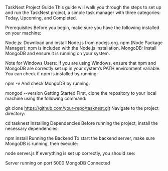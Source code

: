 TaskNest Project Guide
This guide will walk you through the steps to set up and run the TaskNest project, a simple task manager with three categories: Today, Upcoming, and Completed.

Prerequisites
Before you begin, make sure you have the following installed on your machine:

Node.js: Download and install Node.js from nodejs.org.
npm (Node Package Manager): npm is included with the Node.js installation.
MongoDB: Install MongoDB and ensure it is running on your system.

Note for Windows Users:
If you are using Windows, ensure that npm and MongoDB are correctly set up in your system’s PATH environment variable. You can check if npm is installed by running:


npm -v
And check MongoDB by running:


mongod --version
Getting Started
First, clone the repository to your local machine using the following command:


git clone https://github.com/your-repo/tasknest.git
Navigate to the project directory:


cd tasknest
Installing Dependencies
Before running the project, install the necessary dependencies:


npm install
Running the Backend
To start the backend server, make sure MongoDB is running, then execute:


node server.js
If everything is set up correctly, you should see:


Server running on port 5000
MongoDB Connected
